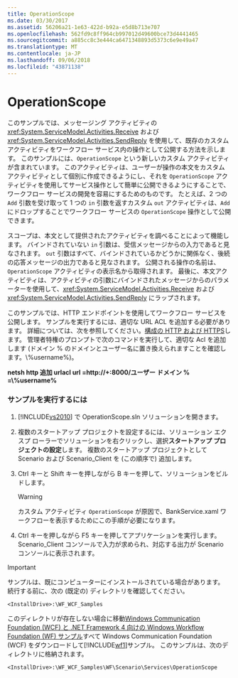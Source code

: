 ```yaml
---
title: OperationScope
ms.date: 03/30/2017
ms.assetid: 56206a21-1e63-422d-b92a-e5d8b713e707
ms.openlocfilehash: 562fd9c8ff964cb997012d49600bce73d4441465
ms.sourcegitcommit: a885cc8c3e444ca6471348893d5373c6e9e49a47
ms.translationtype: MT
ms.contentlocale: ja-JP
ms.lasthandoff: 09/06/2018
ms.locfileid: "43871138"
---
```

# <a name="operationscope"></a>OperationScope
このサンプルでは、メッセージング アクティビティの <xref:System.ServiceModel.Activities.Receive> および <xref:System.ServiceModel.Activities.SendReply> を使用して、既存のカスタム アクティビティをワークフロー サービス内の操作として公開する方法を示します。 このサンプルには、`OperationScope` という新しいカスタム アクティビティが含まれています。 このアクティビティは、ユーザーが操作の本文をカスタム アクティビティとして個別に作成できるようにし、それを `OperationScope` アクティビティを使用してサービス操作として簡単に公開できるようにすることで、ワークフロー サービスの開発を容易にするためのものです。 たとえば、2 つの `Add` 引数を受け取って 1 つの `in` 引数を返すカスタム `out` アクティビティは、`Add` にドロップすることでワークフロー サービスの `OperationScope` 操作として公開できます。  
  
 スコープは、本文として提供されたアクティビティを調べることによって機能します。 バインドされていない `in` 引数は、受信メッセージからの入力であると見なされます。 `out` 引数はすべて、バインドされているかどうかに関係なく、後続の応答メッセージの出力であると見なされます。 公開される操作の名前は、`OperationScope` アクティビティの表示名から取得されます。 最後に、本文アクティビティは、アクティビティの引数にバインドされたメッセージからのパラメーターを使用して、<xref:System.ServiceModel.Activities.Receive> および <xref:System.ServiceModel.Activities.SendReply> にラップされます。  
  
 このサンプルでは、HTTP エンドポイントを使用してワークフロー サービスを公開します。 サンプルを実行するには、適切な URL ACL を追加する必要があります。 詳細については、次を参照してください。[構成の HTTP および HTTPS](https://go.microsoft.com/fwlink/?LinkId=70353)します。 管理者特権のプロンプトで次のコマンドを実行して、適切な Acl を追加します (ドメイン % のドメインとユーザー名に置き換えられますことを確認します。\\%username%)。  
  
 **netsh http 追加 urlacl url =http://+:8000/ユーザー ドメイン % =\\%username%**  
  
### <a name="to-run-the-sample"></a>サンプルを実行するには  
  
1.  [!INCLUDE[vs2010](../../../../includes/vs2010-md.md)] で OperationScope.sln ソリューションを開きます。  
  
2.  複数のスタートアップ プロジェクトを設定するには、ソリューション エクスプ ローラーでソリューションを右クリックし、選択**スタートアップ プロジェクトの設定**します。 複数のスタートアップ プロジェクトとして Scenario および Scenario_Client を (この順序で) 追加します。  
  
3.  Ctrl キーと Shift キーを押しながら B キーを押して、ソリューションをビルドします。  
  
    > [!WARNING]
    >  カスタム アクティビティ `OperationScope` が原因で、BankService.xaml ワークフローを表示するためにこの手順が必要になります。  
  
4.  Ctrl キーを押しながら F5 キーを押してアプリケーションを実行します。 Scenario_Client コンソールで入力が求められ、対応する出力が Scenario コンソールに表示されます。  
  
> [!IMPORTANT]
>  サンプルは、既にコンピューターにインストールされている場合があります。 続行する前に、次の (既定の) ディレクトリを確認してください。  
>   
>  `<InstallDrive>:\WF_WCF_Samples`  
>   
>  このディレクトリが存在しない場合に移動[Windows Communication Foundation (WCF) と .NET Framework 4 向けの Windows Workflow Foundation (WF) サンプル](https://go.microsoft.com/fwlink/?LinkId=150780)すべて Windows Communication Foundation (WCF) をダウンロードして[!INCLUDE[wf1](../../../../includes/wf1-md.md)]サンプル。 このサンプルは、次のディレクトリに格納されます。  
>   
>  `<InstallDrive>:\WF_WCF_Samples\WF\Scenario\Services\OperationScope`